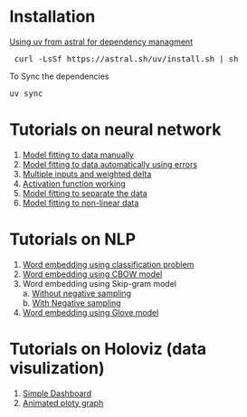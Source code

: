 # Installation 

[Using uv from astral for dependency managment](https://docs.astral.sh/uv/)
<pre> curl -LsSf https://astral.sh/uv/install.sh | sh </pre>

To Sync the dependencies
<pre>uv sync</pre>

# Tutorials on neural network

1. [Model fitting to data manually](deep_learning/manual_mode.ipynb)  
2. [Model fitting to data automatically using errors](deep_learning/backpropagation.ipynb)
3. [Multiple inputs and weighted delta](deep_learning/multiple_inputs.ipynb)
4. [Activation function working](deep_learning/activation_function.ipynb)
5. [Model fitting to separate the data](deep_learning/classification.ipynb)
6. [Model fitting to non-linear data](deep_learning/non-linear.ipynb)

# Tutorials on NLP

1. [Word embedding using classification problem](nlp/movie_review/movie_review.ipynb)
2. [Word embedding using CBOW model](nlp/cbow.ipynb)
3. Word embedding using Skip-gram model     
   a. [Without negative sampling](nlp/skipgram.ipynb)  
   b. [With Negative sampling](nlp/skipgram_negative_sampling.py)  
4. [Word embedding using Glove model](nlp/glove.ipynb)

# Tutorials on Holoviz (data visulization)

1. [Simple Dashboard](webapp/panel-dashboard.ipynb)
2. [Animated ploty graph](webapp/animated_graphs.ipynb)